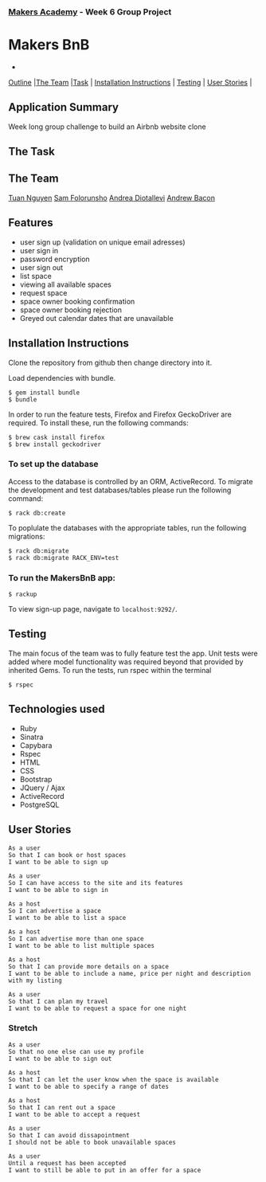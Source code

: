 
### [Makers Academy](http://www.makersacademy.com) - Week 6 Group Project

# Makers BnB
-

[Outline](#outline) |[The Team](#the-team) |[Task](#the-task) | [Installation Instructions](#installation-instructions) | [Testing](#testing) | [User Stories](#user-stories) | 


## Application Summary

Week long group challenge to build an Airbnb website clone

## The Task

## The Team

[Tuan Nguyen](https://github.com/TuanNguyen1010)
[Sam Folorunsho](https://github.com/samfolo)
[Andrea Diotallevi](https://github.com/AndreaDiotallevi)
[Andrew Bacon](https://github.com/ajbacon)

## Features

* user sign up (validation on unique email adresses)
* user sign in
* password encryption
* user sign out
* list space
* viewing all available spaces
* request space
* space owner booking confirmation
* space owner booking rejection
* Greyed out calendar dates that are unavailable



## Installation Instructions

Clone the repository from github then change directory into it.

Load dependencies with bundle.
```
$ gem install bundle
$ bundle
```

In order to run the feature tests, Firefox and Firefox GeckoDriver are required. To install these, run the following commands:

```
$ brew cask install firefox
$ brew install geckodriver
```


### To set up the database

Access to the database is controlled by an ORM, ActiveRecord. To migrate the development and test databases/tables please run the following command:

```
$ rack db:create
```

To poplulate the databases with the appropriate tables, run the following migrations:

```
$ rack db:migrate
$ rack db:migrate RACK_ENV=test
```


### To run the MakersBnB app:

```
$ rackup
```


To view sign-up page, navigate to `localhost:9292/`.


## Testing

The main focus of the team was to fully feature test the app. Unit tests were added where model functionality was required beyond that provided by inherited Gems. To run the tests, run rspec within the terminal 

````
$ rspec
````

## Technologies used

 * Ruby
 * Sinatra
 * Capybara
 * Rspec
 * HTML
 * CSS
 * Bootstrap
 * JQuery / Ajax
 * ActiveRecord
 * PostgreSQL

## User Stories

```
As a user
So that I can book or host spaces
I want to be able to sign up 

As a user
So I can have access to the site and its features
I want to be able to sign in

As a host
So I can advertise a space
I want to be able to list a space

As a host
So I can advertise more than one space
I want to be able to list multiple spaces

As a host
So that I can provide more details on a space
I want to be able to include a name, price per night and description with my listing

As a user
So that I can plan my travel
I want to be able to request a space for one night
```

### Stretch

```
As a user
So that no one else can use my profile
I want to be able to sign out

As a host
So that I can let the user know when the space is available
I want to be able to specify a range of dates

As a host
So that I can rent out a space
I want to be able to accept a request

As a user
So that I can avoid dissapointment
I should not be able to book unavailable spaces

As a user
Until a request has been accepted
I want to still be able to put in an offer for a space
```


